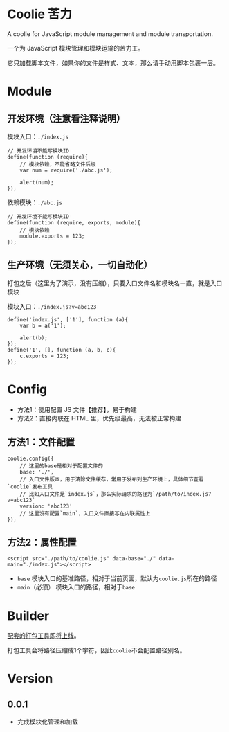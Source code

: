 # Coolie 苦力

A coolie for JavaScript module management and module transportation.

一个为 JavaScript 模块管理和模块运输的苦力工。

它只加载脚本文件，如果你的文件是样式、文本，那么请手动用脚本包裹一层。


# Module
## 开发环境（注意看注释说明）
模块入口：`./index.js`
```
// 开发环境不能写模块ID
define(function (require){
	// 模块依赖，不能省略文件后缀
	var num = require('./abc.js');

	alert(num);
});
```
依赖模块：`./abc.js`
```
// 开发环境不能写模块ID
define(function (require, exports, module){
	// 模块依赖
	module.exports = 123;
});
```

## 生产环境（无须关心，一切自动化）
打包之后（这里为了演示，没有压缩），只要入口文件名和模块名一直，就是入口模块

模块入口：`./index.js?v=abc123`
```
define('index.js', ['1'], function (a){
	var b = a('1');

	alert(b);
});
define('1', [], function (a, b, c){
	c.exports = 123;
});
```



# Config

- 方法1：使用配置 JS 文件【推荐】，易于构建
- 方法2：直接内联在 HTML 里，优先级最高，无法被正常构建

## 方法1：文件配置
```
coolie.config({
    // 这里的base是相对于配置文件的
	base: './',
	// 入口文件版本，用于清除文件缓存，常用于发布到生产环境上，具体细节查看`coolie`发布工具
	// 比如入口文件是`index.js`，那么实际请求的路径为`/path/to/index.js?v=abc123`
	version: 'abc123'
	// 这里没有配置`main`，入口文件直接写在内联属性上
});
```

## 方法2：属性配置

```
<script src="./path/to/coolie.js" data-base="./" data-main="./index.js"></script>
```
- `base`
  模块入口的基准路径，相对于当前页面，默认为`coolie.js`所在的路径
- `main`（必须）
  模块入口的路径，相对于`base`


# Builder
[配套的打包工具即将上线](https://github.com/cloudcome/nodejs-coolie)。

打包工具会将路径压缩成1个字符，因此`coolie`不会配置路径别名。


# Version

## 0.0.1
* 完成模块化管理和加载